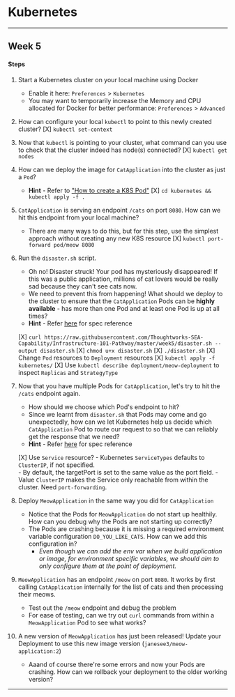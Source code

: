 # Kubernetes
---
## Week 5

#### Steps

1. Start a Kubernetes cluster on your local machine using Docker
   - Enable it here: `Preferences` > `Kubernetes` 
   - You may want to temporarily increase the Memory and CPU allocated for Docker for better performance: `Preferences` > `Advanced`

2. How can configure your local `kubectl` to point to this newly created cluster?
    [X] `kubectl set-context`
   
3. Now that `kubectl` is pointing to your cluster, what command can you use to check that the cluster indeed has node(s) connected?
    [X] `kubectl get nodes`
   
4. How can we deploy the image for `CatApplication` into the cluster as just a `Pod`?
   - **Hint** - Refer to ["How to create a K8S Pod"](https://www.youtube.com/watch?v=T6E2yzlEX0Q&t=82s)
   [X] `cd kubernetes && kubectl apply -f .`

5. `CatApplication` is serving an endpoint `/cats` on port `8080`. How can we hit this endpoint from your local machine?
   - There are many ways to do this, but for this step, use the simplest approach without creating any new K8S resource
   [X] `kubectl port-forward pod/meow 8080`

6. Run the `disaster.sh` script.
   - Oh no! Disaster struck! Your pod has mysteriously disappeared! If this was a public application, millions of cat lovers would be really sad because they can't see cats now.
   - We need to prevent this from happening! What should we deploy to the cluster to ensure that the `CatApplication` Pods can be **highly available** - has more than one Pod and at least one Pod is up at all times?
   - **Hint** - Refer [here](https://kubernetes.io/docs/concepts/workloads/controllers/deployment/#creating-a-deployment) for spec reference 
   
   [X] `curl https://raw.githubusercontent.com/Thoughtworks-SEA-Capability/Infrastructure-101-Pathway/master/week5/disaster.sh --output disaster.sh`
   [X] `chmod u+x disaster.sh`
   [X] `./disaster.sh`
   [X] Change `Pod` resources to `Deployment` resources
   [X] `kubectl apply -f kubernetes/`
   [X] Use `kubectl describe deployment/meow-deployment` to inspect `Replicas` and `StrategyType`

7. Now that you have multiple Pods for `CatApplication`, let's try to hit the `/cats` endpoint again. 
   - How should we choose which Pod's endpoint to hit?
   - Since we learnt from `disaster.sh` that Pods may come and go unexpectedly, how can we let Kubernetes help us decide which `CatApplication` Pod to route our request to so that we can reliably get the response that we need?
   - **Hint** - Refer [here](https://kubernetes.io/docs/concepts/services-networking/connect-applications-service/#creating-a-service) for spec reference
   
   [X] Use `Service` resource?
        - Kubernetes `ServiceTypes` defaults to `ClusterIP`, if not specified.  
        - By default, the targetPort is set to the same value as the port field.
        - Value `ClusterIP` makes the Service only reachable from within the cluster. Need `port-forwarding`.

8. Deploy `MeowApplication` in the same way you did for `CatApplication` 
   - Notice that the Pods for `MeowApplication` do not start up healthily. How can you debug why the Pods are not starting up correctly?
   - The Pods are crashing because it is missing a required environment variable configuration `DO_YOU_LIKE_CATS`. How can we add this configuration in?
     - *Even though we can add the env var when we build application or image, for environment specific variables, we should aim to only configure them at the point of deployment.*

9.  `MeowApplication` has an endpoint `/meow` on port `8080`. It works by first calling `CatApplication` internally for the list of cats and then processing their meows.
    - Test out the `/meow` endpoint and debug the problem
    - For ease of testing, can we try out `curl` commands from within a `MeowApplication` Pod to see what works?

10. A new version of `MeowApplication` has just been released! Update your Deployment to use this new image version (`janesee3/meow-application:2`)
    - Aaand of course there're some errors and now your Pods are crashing. How can we rollback your deployment to the older working version?

---